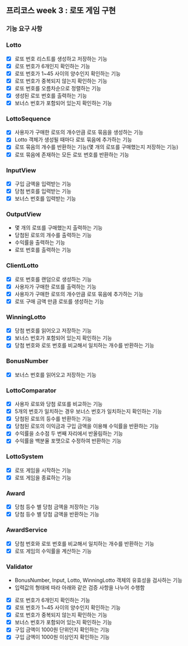 ## 프리코스 week 3 : 로또 게임 구현

### 기능 요구 사항

### Lotto

- [x] 로또 번호 리스트를 생성하고 저장하는 기능
- [x] 로또 번호가 6개인지 확인하는 기능
- [x] 로또 번호가 1~45 사이의 양수인지 확인하는 기능
- [x] 로또 번호가 중복되지 않는지 확인하는 기능
- [x] 로또 번호를 오름차순으로 정렬하는 기능
- [x] 생성된 로또 번호를 출력하는 기능
- [x] 보너스 번호가 포함되어 있는지 확인하는 기능

### LottoSequence

- [x] 사용자가 구매한 로또의 개수만큼 로또 묶음을 생성하는 기능
- [x] Lotto 객체가 생성될 때마다 로또 묶음에 추가하는 기능
- [x] 로또 묶음의 개수를 반환하는 기능(몇 개의 로또를 구매했는지 저장하는 기능)
- [x] 로또 묶음에 존재하는 모든 로또 번호를 반환하는 기능

### InputView

- [x] 구입 금액을 입력받는 기능
- [x] 당첨 번호를 입력받는 기능
- [x] 보너스 번호를 입력받는 기능

### OutputView

- 몇 개의 로또를 구매했는지 출력하는 기능
- 당첨된 로또의 개수를 출력하는 기능
- 수익률을 출력하는 기능
- 로또 번호를 출력하는 기능

### ClientLotto

- [x] 로또 번호를 랜덤으로 생성하는 기능
- [x] 사용자가 구매한 로또를 출력하는 기능
- [x] 사용자가 구매한 로또의 개수만큼 로또 묶음에 추가하는 기능
- [x] 로또 구매 금액 만큼 로또를 생성하는 기능

### WinningLotto

- [x] 당첨 번호를 읽어오고 저장하는 기능
- [x] 보너스 번호가 포함되어 있는지 확인하는 기능
- [x] 당첨 번호와 로또 번호를 비교해서 일치하는 개수를 반환하는 기능

### BonusNumber

- [x] 보너스 번호를 읽어오고 저장하는 기능

### LottoComparator

- [x] 사용자 로또와 당첨 로또를 비교하는 기능
- [x] 5개의 번호가 일치하는 경우 보너스 번호가 일치하는지 확인하는 기능
- [x] 당첨된 로또의 등수를 반환하는 기능
- [x] 당첨된 로또의 이익금과 구입 금액을 이용해 수익률을 반환하는 기능
- [x] 수익률을 소수점 두 번째 자리에서 반올림하는 기능
- [x] 수익률을 백분율 포맷으로 수정하여 반환하는 기능

### LottoSystem

- [x] 로또 게임을 시작하는 기능
- [x] 로또 게임을 종료하는 기능

### Award

- [x] 당첨 등수 별 당첨 금액을 저장하는 기능
- [x] 당첨 등수 별 당첨 금액을 반환하는 기능

### AwardService

- [x] 당첨 번호와 로또 번호를 비교해서 일치하는 개수를 반환하는 기능
- [x] 로또 게임의 수익률을 계산하는 기능

### Validator

- BonusNumber, Input, Lotto, WinningLotto 객체의 유효성을 검사하는 기능
- 입력값의 형태에 따라 아래와 같은 검증 사항을 나누어 수행함
- [x] 로또 번호가 6개인지 확인하는 기능
- [x] 로또 번호가 1~45 사이의 양수인지 확인하는 기능
- [x] 로또 번호가 중복되지 않는지 확인하는 기능
- [x] 보너스 번호가 포함되어 있는지 확인하는 기능
- [x] 구입 금액이 1000원 단위인지 확인하는 기능
- [x] 구입 금액이 1000원 이상인지 확인하는 기능